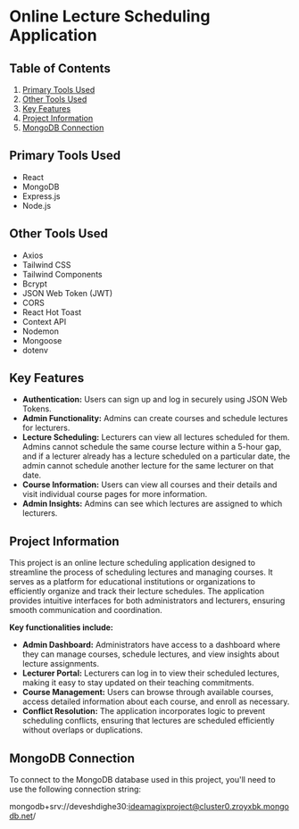 # Online Lecture Scheduling Application

## Table of Contents
 1. [Primary Tools Used](#primary-tools-used)
 2. [Other Tools Used](#other-tools-used)
 3. [Key Features](#key-features)
 4. [Project Information](#project-information)
 5. [MongoDB Connection](#mongodb-connection)

## Primary Tools Used
- React
- MongoDB
- Express.js
- Node.js

## Other Tools Used
- Axios
- Tailwind CSS
- Tailwind Components
- Bcrypt
- JSON Web Token (JWT)
- CORS
- React Hot Toast
- Context API
- Nodemon
- Mongoose
- dotenv

## Key Features
- **Authentication:** Users can sign up and log in securely using JSON Web Tokens.
- **Admin Functionality:** Admins can create courses and schedule lectures for lecturers.
- **Lecture Scheduling:** Lecturers can view all lectures scheduled for them. Admins cannot schedule the same course lecture within a 5-hour gap, and if a lecturer already has a lecture scheduled on a particular date, the admin cannot schedule another lecture for the same lecturer on that date.
- **Course Information:** Users can view all courses and their details and visit individual course pages for more information.
- **Admin Insights:** Admins can see which lectures are assigned to which lecturers.

## Project Information
This project is an online lecture scheduling application designed to streamline the process of scheduling lectures and managing courses. It serves as a platform for educational institutions or organizations to efficiently organize and track their lecture schedules. The application provides intuitive interfaces for both administrators and lecturers, ensuring smooth communication and coordination.

**Key functionalities include:**
- **Admin Dashboard:** Administrators have access to a dashboard where they can manage courses, schedule lectures, and view insights about lecture assignments.
- **Lecturer Portal:** Lecturers can log in to view their scheduled lectures, making it easy to stay updated on their teaching commitments.
- **Course Management:** Users can browse through available courses, access detailed information about each course, and enroll as necessary.
- **Conflict Resolution:** The application incorporates logic to prevent scheduling conflicts, ensuring that lectures are scheduled efficiently without overlaps or duplications.

## MongoDB Connection
To connect to the MongoDB database used in this project, you'll need to use the following connection string:

mongodb+srv://deveshdighe30:ideamagixproject@cluster0.zroyxbk.mongodb.net/
